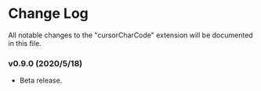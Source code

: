 # Change Log
All notable changes to the "cursorCharCode" extension will be documented in this file.

### v0.9.0 (2020/5/18)

- Beta release.
